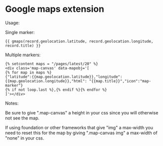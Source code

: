 Google maps extension
================================

Usage:

Single marker: 

    {{ gmaps(record.geolocation.latitude, record.geolocation.longitude, record.title) }}

Multiple markers:

    {% setcontent maps = "/pages/latest/20" %}
    <div class='map-canvas' data-mapobj='[
    {% for map in maps %}
    {"latitude":{{map.geolocation.latitude}},"longitude":{{map.geolocation.longitude}},"html": "{{map.title}}","icon":"map-marker"}
    {% if not loop.last %},{% endif %}{% endfor %}
    ]'></div>

Notes:

Be sure to give ".map-canvas" a height in your css since you will otherwise not see the map.

If using foundation or other frameworks that give "img" a max-width you need to reset this for the map by giving ".map-canvas img" a max-width of "none" in your css.
